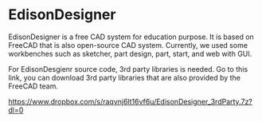 # EdisonDesigner
EdisonDesigner is a free CAD system for education purpose.
It is based on FreeCAD that is also open-source CAD system.
Currently, we used some workbenches such as sketcher, part design, part, start, and web with GUI.

For EdisonDesgienr source code, 3rd party libraries is needed.
Go to this link, you can download 3rd party libraries that are also provided by the FreeCAD team.

https://www.dropbox.com/s/raqvnj6lt16vf6u/EdisonDesigner_3rdParty.7z?dl=0
